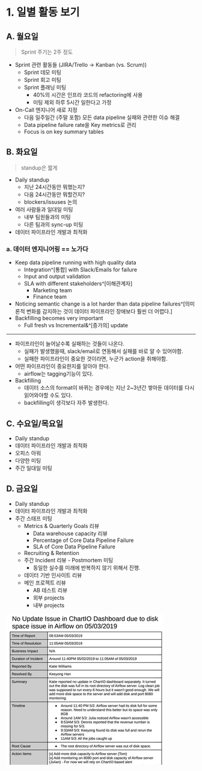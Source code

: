 # 1. 일별 활동 보기

## A. 월요일

> Sprint 주기는 2주 정도

- Sprint 관련 활동들 (JIRA/Trello -> Kanban (vs. Scrum))
	- Sprint 데모 미팅
	- Sprint 회고 미팅
	- Sprint 플래닝 미팅
		- 40%의 시간은 인프라 코드의 refactoring에 사용
		- 미팅 제외 하루 5시간 일한다고 가정
- On-Call 엔지니어 새로 지정
	- 다음 일주일간 (주말 포함) 모든 data pipeline 실패와 관련한 이슈 해결
	- Data pipeline failure rate을 Key metrics로 관리
	- Focus is on key summary tables

## B. 화요일

> standup은 짧게

- Daily standup
	- 지난 24시간동안 뭐했는지?
	- 다음 24시간동안 뭐할건지?
	- blockers/issuses 논의
- 여러 사람들과 일대일 미팅
	- 내부 팀원들과의 미팅
	- 다른 팀과의 sync-up 미팅
- 데이터 파이프라인 개발과 최적화

### a. 데이터 엔지니어링 == 노가다

- Keep data pipeline running with high quality data
	- Integration^[통합] with Slack/Emails for failure
	- Input and output validation
	- SLA with different stakeholders^[이해관계자]
		- Marketing team
		- Finance team
- Noticing semantic change is a lot harder than data pipeline failures^[의미론적 변화를 감지하는 것이 데이터 파이프라인 장애보다 훨씬 더 어렵다.]
- Backfilling becomes very important
	- Full fresh vs Incremental&^[증가의] update

---

- 파이프라인이 늘어날수록 실패하는 것들이 나온다.
	- 실패가 발생했을때, slack/email로 연동해서 실패를 바로 알 수 있어야함.
	- 실패한 파이프라인이 중요한 것이라면, 누군가 action을 취해야함.
- 어떤 파이프라인이 중요한지를 알아야 한다.
	- airflow는 tagging기능이 있다.
- Backfilling
	- 데이터 소스의 format이 바뀌는 경우에는 지난 2~3년간 쌓아둔 데이터를 다시 읽어와야할 수도 있다.
	- backfilling이 생각보다 자주 발생한다.

## C. 수요일/목요일

- Daily standup
- 데이터 파이프라인 개발과 최적화
- 오피스 아워
- 다양한 미팅
- 주간 일대일 미팅

## D. 금요일

- Daily standup
- 데이터 파이프라인 개발과 최적화
- 주간 스태프 미팅
	- Metrics & Quarterly Goals 리뷰
		- Data warehouse capacity 리뷰
		- Percentage of Core Data Pipeline Failure
		- SLA of Core Data Pipeline Failure
	- Recruiting & Retention
	- 주간 Incident 리뷰 - Postmortem 미팅
		- 동일한 실수를 미래에 반복하지 않기 위해서 진행.
	- 데이터 기반 인사이트 리뷰
	- 메인 프로젝트 리뷰
		- AB 테스트 리뷰
		- 외부 projects
		- 내부 projects

![](/bin/DE7_image/DE7_3_1.png)